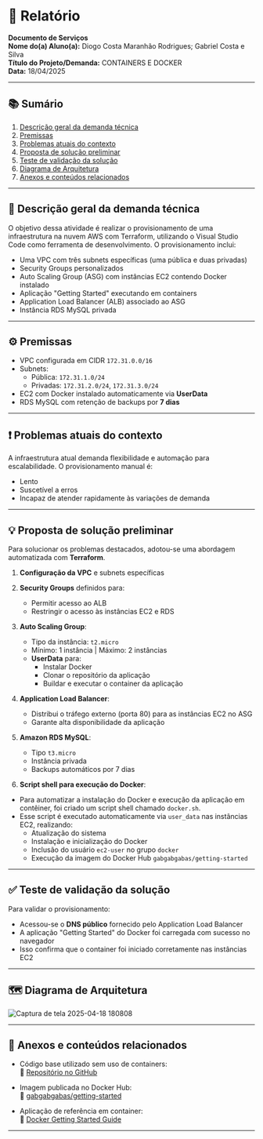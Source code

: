 # 📄 Relatório  
**Documento de Serviços**  
**Nome do(a) Aluno(a):** Diogo Costa Maranhão Rodrigues; Gabriel Costa e Silva  
**Título do Projeto/Demanda:** CONTAINERS E DOCKER  
**Data:** 18/04/2025  

---

## 📚 Sumário
1. [Descrição geral da demanda técnica](#descrição-geral-da-demanda-técnica)  
2. [Premissas](#premissas)  
3. [Problemas atuais do contexto](#problemas-atuais-do-contexto)  
4. [Proposta de solução preliminar](#proposta-de-solução-preliminar)  
5. [Teste de validação da solução](#teste-de-validação-da-solução)  
6. [Diagrama de Arquitetura](#diagrama-de-arquitetura)  
7. [Anexos e conteúdos relacionados](#anexos-e-conteúdos-relacionados)  

---

## 📌 Descrição geral da demanda técnica

O objetivo dessa atividade é realizar o provisionamento de uma infraestrutura na nuvem AWS com Terraform, utilizando o Visual Studio Code como ferramenta de desenvolvimento. O provisionamento inclui:

- Uma VPC com três subnets específicas (uma pública e duas privadas)  
- Security Groups personalizados  
- Auto Scaling Group (ASG) com instâncias EC2 contendo Docker instalado  
- Aplicação "Getting Started" executando em containers  
- Application Load Balancer (ALB) associado ao ASG  
- Instância RDS MySQL privada  

---

## ⚙️ Premissas

- VPC configurada em CIDR `172.31.0.0/16`
- Subnets:
  - Pública: `172.31.1.0/24`
  - Privadas: `172.31.2.0/24`, `172.31.3.0/24`
- EC2 com Docker instalado automaticamente via **UserData**
- RDS MySQL com retenção de backups por **7 dias**

---

## ❗ Problemas atuais do contexto

A infraestrutura atual demanda flexibilidade e automação para escalabilidade. O provisionamento manual é:

- Lento
- Suscetível a erros
- Incapaz de atender rapidamente às variações de demanda

---

## 💡 Proposta de solução preliminar

Para solucionar os problemas destacados, adotou-se uma abordagem automatizada com **Terraform**.

1. **Configuração da VPC** e subnets específicas
2. **Security Groups** definidos para:
   - Permitir acesso ao ALB
   - Restringir o acesso às instâncias EC2 e RDS
     
3. **Auto Scaling Group**:
   - Tipo da instância: `t2.micro`
   - Mínimo: 1 instância | Máximo: 2 instâncias
   - **UserData** para:
     - Instalar Docker
     - Clonar o repositório da aplicação
     - Buildar e executar o container da aplicação

4. **Application Load Balancer**:
   - Distribui o tráfego externo (porta 80) para as instâncias EC2 no ASG
   - Garante alta disponibilidade da aplicação

5. **Amazon RDS MySQL**:
   - Tipo `t3.micro`
   - Instância privada
   - Backups automáticos por 7 dias

6. **Script shell para execução do Docker**:
  - Para automatizar a instalação do Docker e execução da aplicação em contêiner, foi criado um script shell chamado `docker.sh`.
  - Esse script é executado automaticamente via `user_data` nas instâncias EC2, realizando:
    - Atualização do sistema
    - Instalação e inicialização do Docker
    - Inclusão do usuário `ec2-user` no grupo `docker`
    - Execução da imagem do Docker Hub `gabgabgabas/getting-started`

---

## ✅ Teste de validação da solução

Para validar o provisionamento:

- Acessou-se o **DNS público** fornecido pelo Application Load Balancer
- A aplicação "Getting Started" do Docker foi carregada com sucesso no navegador
- Isso confirma que o container foi iniciado corretamente nas instâncias EC2

---

## 🗺️ Diagrama de Arquitetura

![Captura de tela 2025-04-18 180808](https://github.com/user-attachments/assets/cde375bb-fdee-48b7-9ec6-0000e09f563a)

---

## 📎 Anexos e conteúdos relacionados

- Código base utilizado sem uso de containers:  
  🔗 [Repositório no GitHub](https://github.com/Dcmaran/terraform-iac)

- Imagem publicada no Docker Hub:  
  🐳 [gabgabgabas/getting-started](https://hub.docker.com/r/gabgabgabas/getting-started)

- Aplicação de referência em container:  
  📘 [Docker Getting Started Guide](https://docs.docker.com/get-started/workshop/02_our_app/)

---

